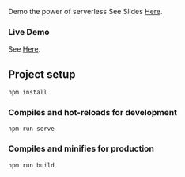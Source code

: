 Demo the power of serverless
See Slides [Here](https://www.dropbox.com/s/nws53wwosub9mp1/misterBIT%20-%20Serverless%20-%202019.pdf?dl=0).

### Live Demo
See [Here](https://misterbit.github.io/serverless-example/#/).




## Project setup
```
npm install
```

### Compiles and hot-reloads for development
```
npm run serve
```

### Compiles and minifies for production
```
npm run build
```


